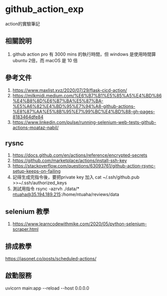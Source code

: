 # github_action_exp
action的實驗筆記

## 相關說明

1. github action pro 有 3000 mins 的執行時間，但 windows 是使用時間算 ubuntu 2倍，而 macOS 是 10 倍

## 參考文件

1. https://www.maxlist.xyz/2020/07/29/flask-cicd-action/
2. https://milkmidi.medium.com/%E6%B7%B1%E5%85%A5%E4%BD%86%E4%B8%8D%E6%B7%BA%E5%87%BA-%E5%A6%82%E4%BD%95%E7%94%A8-github-actions-%E8%87%AA%E5%8B%95%E7%99%BC%E4%BD%88-gh-pages-8183464dfe84
3. https://www.linkedin.com/pulse/running-selenium-web-tests-github-actions-moataz-nabil/

## rysnc 
1. https://docs.github.com/en/actions/reference/encrypted-secrets
2. https://github.com/marketplace/actions/install-ssh-key
3. https://stackoverflow.com/questions/63093761/github-action-rsync-setup-keeps-on-failing
4. 記得生成完指令後，要把private key 加入 cat ~/.ssh/github.pub >>~/.ssh/authorized_keys
5. 測試用指令 rsync -azrvh ./data/* ntuaha@35.194.189.215:/home/ntuaha/reviews/data

## selenium 教學
1. https://www.learncodewithmike.com/2020/05/python-selenium-scraper.html

## 排成教學
https://jasonet.co/posts/scheduled-actions/

## 啟動服務
uvicorn main:app --reload --host 0.0.0.0